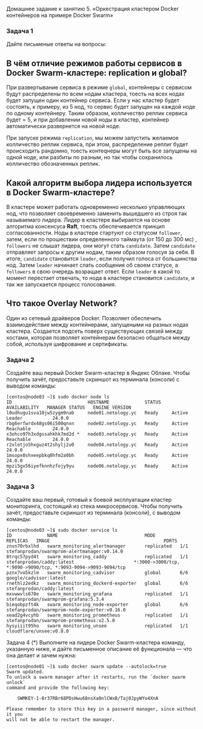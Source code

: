 Домашнее задание к занятию 5. «Оркестрация кластером Docker контейнеров на примере Docker Swarm»

### Задача 1
Дайте письменые ответы на вопросы:

## В чём отличие режимов работы сервисов в Docker Swarm-кластере: replication и global?

При развертывание сервиса в режиме `global`, контейнеры с сервисом будут распределены по всем нодам кластера, тоесть на всех нодах будет запущен один контейнер сервиса. Если у нас кластер будет состоять, к примеру, из 5 нод, то сервис будет запущен на каждой ноде по одному контейнеру. Таким образом, колличество реплик сервиса будет = 5, и при добавлении новой ноды в кластер, контейнер автоматически развернется на новой ноде.

При запуске режима `replication`, мы можем запустить желаемое колличество реплик сервиса, при этом, распределение реплиr будет происходить рандомно, тоесть контеqнеры могут быть все запущены на одной ноде, или разбиты по разным, но так чтобы сохранилось колличество обозначенных реплик. 

## Какой алгоритм выбора лидера используется в Docker Swarm-кластере?

В кластере может работать одновременно несколько управляющих нод, что позволяет своевременно заменить вышедшего из строя так называемаго лидера. Лидер в кластере выбирается на основе алгоритма консенсуса **Raft**, тоесть обеспечивается  принцип согласованности. Ноды в кластере стартуют со статусом `follower`, затем, если по прошествии определенного таймаута (от 150 до 300 мс) , `followers` не слышат лидера, они могут стать `candidate`. Затем `candidate` отправляет запросы к другим нодам, таким образом голосуя за себя. В итоге, `candidate` становится `leader`, если получил голоса от большинства нод. Затем `leader` начинает слать сообщения об своем статусе, а `followers` в свою очередь возращает ответ. Если `leader` в какой то момент перестает отвечать, то нода в кластере становится `candidate`, и так же запускается процесс голосования. 
## Что такое Overlay Network?

Один из сетевый драйверов Docker. Позволяет обеспечить взаимодействие между контейнерами, запущеными на разных нодах кластера. Создается подсеть поверх существующих связей между хостами, которая позволяет контейнерам безопасно общаться между собой, используя шифрование и сертификаты.

### Задача 2
Создайте ваш первый Docker Swarm-кластер в Яндекс Облаке.
Чтобы получить зачёт, предоставьте скриншот из терминала (консоли) с выводом команды:

```shell
[centos@node03 ~]$ sudo docker node ls
ID                            HOSTNAME             STATUS    AVAILABILITY   MANAGER STATUS   ENGINE VERSION
l0udhugu1sva10jw5zygm9nab     node01.netology.yc   Ready     Active         Leader           24.0.0
rbg6erfwrdx48gs06i500qnxn     node02.netology.yc   Ready     Active         Reachable        24.0.0
x3ohco97h3xdgssahkhk7md2d *   node03.netology.yc   Ready     Active         Reachable        24.0.0
r2xletjo5hxguz4t2shylj2u0     node04.netology.yc   Ready     Active                          24.0.0
1msopx0shxeepbkq0hfm2a0bh     node05.netology.yc   Ready     Active                          24.0.0
mpzi5gx56iyefknnhzfojy9yu     node06.netology.yc   Ready     Active                          24.0.0
```

### Задача 3
Создайте ваш первый, готовый к боевой эксплуатации кластер мониторинга, состоящий из стека микросервисов.
Чтобы получить зачёт, предоставьте скриншот из терминала (консоли), с выводом команды:

```shell
[centos@node03 ~]$ sudo docker service ls
ID             NAME                                MODE         REPLICAS   IMAGE                                          PORTS
znvn70rbxlhd   swarm_monitoring_alertmanager       replicated   1/1        stefanprodan/swarmprom-alertmanager:v0.14.0    
8trqc57pyd4t   swarm_monitoring_caddy              replicated   1/1        stefanprodan/caddy:latest                      *:3000->3000/tcp, *:9090->9090/tcp, *:9093-9094->9093-9094/tcp
pznx7vo5kzlm   swarm_monitoring_cadvisor           global       6/6        google/cadvisor:latest                         
rnethlz2edkz   swarm_monitoring_dockerd-exporter   global       6/6        stefanprodan/caddy:latest                      
mxvwwvls678e   swarm_monitoring_grafana            replicated   1/1        stefanprodan/swarmprom-grafana:5.3.4           
bieqobpzft4k   swarm_monitoring_node-exporter      global       6/6        stefanprodan/swarmprom-node-exporter:v0.16.0   
xead2g4vcyhb   swarm_monitoring_prometheus         replicated   1/1        stefanprodan/swarmprom-prometheus:v2.5.0       
hysyiiit95ho   swarm_monitoring_unsee              replicated   1/1        cloudflare/unsee:v0.8.0                        
```

Задача 4 (*)
Выполните на лидере Docker Swarm-кластера команду, указанную ниже, и дайте письменное описание её функционала — что она делает и зачем нужна:

```shell
[centos@node01 ~]$ sudo docker swarm update --autolock=true
Swarm updated.
To unlock a swarm manager after it restarts, run the `docker swarm unlock`
command and provide the following key:

    SWMKEY-1-8r37RBr68PDsHwu68nsXa0nlCWxB/Taj0JpyWYo4XnA

Please remember to store this key in a password manager, since without it you
will not be able to restart the manager.
```


